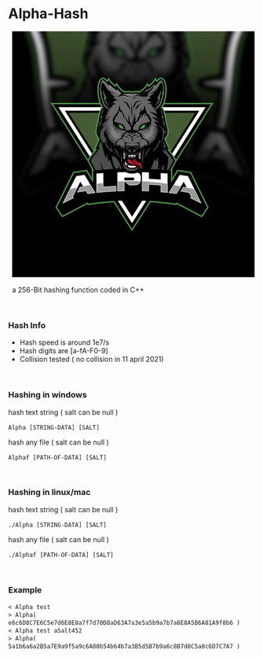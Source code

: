 # Alpha-Hash

&nbsp;
![](resources/image.jpg)

&nbsp;
a 256-Bit hashing function coded in C++

&nbsp;
### Hash Info
- Hash speed is around 1e7/s
- Hash digits are [a-fA-F0-9]
- Collision tested ( no collision in 11 april 2021)

&nbsp;
### Hashing in windows
hash text string ( salt can be null )
```
Alpha [STRING-DATA] [SALT]
```
hash any file ( salt can be null )
```
Alphaf [PATH-OF-DATA] [SALT]
```

&nbsp;
### Hashing in linux/mac
hash text string ( salt can be null )
```
./Alpha [STRING-DATA] [SALT]
```
hash any file ( salt can be null )
```
./Alphaf [PATH-OF-DATA] [SALT]
```

&nbsp;
### Example
```
< Alpha test
> Alpha( e6c6D8C7E6C5e7d6E8E8a7f7d70D8aD63A7a3e5a5b9a7b7a8E8A5B6A81A9f8b6 )
< Alpha test aSalt452
> Alpha( 5a1b6a6a2B5a7E9a9f5a9c6A80b54b64b7a3B5d5B7b9a6c8B7d8C5a8c6D7C7A7 )
```
